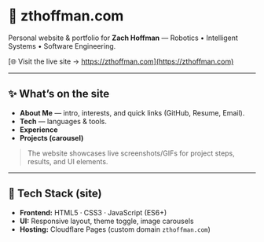 # 🚀 zthoffman.com

Personal website & portfolio for **Zach Hoffman** — Robotics • Intelligent Systems • Software Engineering.

[🌐 Visit the live site → https://zthoffman.com](https://zthoffman.com)

---

## ✨ What’s on the site

- **About Me** — intro, interests, and quick links (GitHub, Resume, Email).
- **Tech** — languages & tools.
- **Experience** 
- **Projects (carousel)**

> The website showcases live screenshots/GIFs for project steps, results, and UI elements.

---

## 🧱 Tech Stack (site)

- **Frontend:** HTML5 · CSS3 · JavaScript (ES6+)
- **UI:** Responsive layout, theme toggle, image carousels
- **Hosting:** Cloudflare Pages (custom domain `zthoffman.com`)
